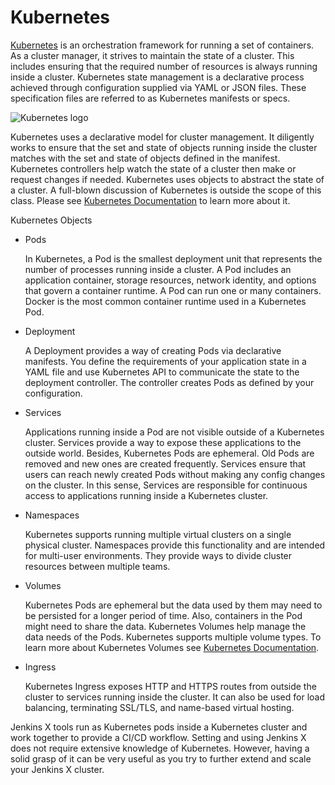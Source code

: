 # Kubernetes

[Kubernetes](https://kubernetes.io) is an orchestration framework for running a set of containers. As a cluster manager, it strives to maintain the state of a cluster. This includes ensuring that the required number of resources is always running inside a cluster. Kubernetes state management is a declarative process achieved through configuration supplied via YAML or JSON files. These specification files are referred to as Kubernetes manifests or specs.

&#x20;

![Kubernetes logo](https://d36ai2hkxl16us.cloudfront.net/course-uploads/e0df7fbf-a057-42af-8a1f-590912be5460/hnnkvgcthhwm-kubernetes-horizontal-color.png)

&#x20;

Kubernetes uses a declarative model for cluster management. It diligently works to ensure that the set and state of objects running inside the cluster matches with the set and state of objects defined in the manifest. Kubernetes controllers help watch the state of a cluster then make or request changes if needed. Kubernetes uses objects to abstract the state of a cluster. A full-blown discussion of Kubernetes is outside the scope of this class. Please see [Kubernetes Documentation](https://kubernetes.io/docs/home/) to learn more about it.

Kubernetes Objects

*   Pods

    In Kubernetes, a Pod is the smallest deployment unit that represents the number of processes running inside a cluster. A Pod includes an application container, storage resources, network identity, and options that govern a container runtime. A Pod can run one or many containers. Docker is the most common container runtime used in a Kubernetes Pod.
*   Deployment

    A Deployment provides a way of creating Pods via declarative manifests. You define the requirements of your application state in a YAML file and use Kubernetes API to communicate the state to the deployment controller. The controller creates Pods as defined by your configuration.
*   Services

    Applications running inside a Pod are not visible outside of a Kubernetes cluster. Services provide a way to expose these applications to the outside world. Besides, Kubernetes Pods are ephemeral. Old Pods are removed and new ones are created frequently. Services ensure that users can reach newly created Pods without making any config changes on the cluster. In this sense, Services are responsible for continuous access to applications running inside a Kubernetes cluster.
*   Namespaces

    Kubernetes supports running multiple virtual clusters on a single physical cluster. Namespaces provide this functionality and are intended for multi-user environments. They provide ways to divide cluster resources between multiple teams.
*   Volumes

    Kubernetes Pods are ephemeral but the data used by them may need to be persisted for a longer period of time. Also, containers in the Pod might need to share the data. Kubernetes Volumes help manage the data needs of the Pods. Kubernetes supports multiple volume types. To learn more about Kubernetes Volumes see [Kubernetes Documentation](https://kubernetes.io/docs/concepts/storage/volumes/#background).
*   Ingress

    Kubernetes Ingress exposes HTTP and HTTPS routes from outside the cluster to services running inside the cluster. It can also be used for load balancing, terminating SSL/TLS, and name-based virtual hosting.

Jenkins X tools run as Kubernetes pods inside a Kubernetes cluster and work together to provide a CI/CD workflow. Setting and using Jenkins X does not require extensive knowledge of Kubernetes. However, having a solid grasp of it can be very useful as you try to further extend and scale your Jenkins X cluster.

